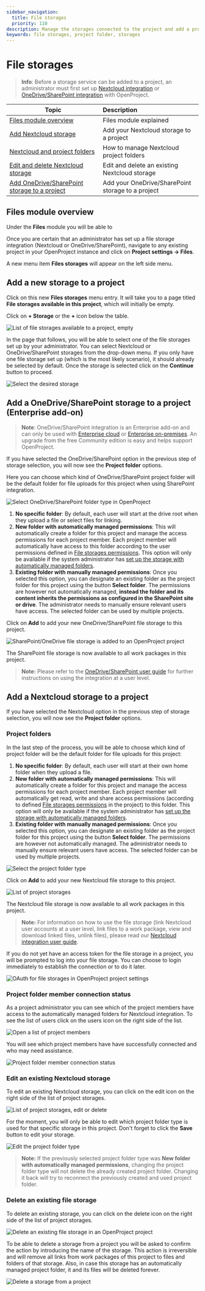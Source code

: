 ```yaml
---
sidebar_navigation:
  title: File storages
  priority: 110
description: Manage the storages connected to the project and add a project folder.
keywords: file storages, project folder, storages
---
```

# File storages

> **Info**: Before a storage service can be added to a project, an administrator must first set up [Nextcloud integration](../../../../system-admin-guide/integrations/nextcloud/) or [OneDrive/SharePoint integration](../../../../system-admin-guide/integrations/one-drive/) with OpenProject.

| Topic                                                        | Description                                       |
| ------------------------------------------------------------ | :------------------------------------------------ |
| [Files module overview](#files-module-overview)              | Files module explained                            |
| [Add Nextcloud storage](#add-a-nextcloud-storage-to-a-project) | Add your Nextcloud storage to a project           |
| [Nextcloud and project folders](#project-folders)            | How to manage Nextcloud project folders           |
| [Edit and delete Nextcloud storage](#edit-an-existing-nextcloud-storage) | Edit and delete an existing Nextcloud storage     |
| [Add OneDrive/SharePoint storage to a project](#add-a-onedrivesharepoint-storage-to-a-project-enterprise-add-on) | Add your OneDrive/SharePoint storage to a project |

## Files module overview

Under the **Files** module you will be able to 

Once you are certain that an administrator has set up a file storage integration (Nextcloud or OneDrive/SharePoint), navigate to any existing project in your OpenProject instance and click on **Project settings -> Files**. 



A new menu item **Files storages** will appear on the left side menu.

## Add a new storage to a project

Click on this new **Files storages** menu entry. It will take you to a page titled **File storages available in this project**, which will initially be empty.

Click on **+ Storage** or the **+** icon below the table.

![List of file storages available to a project, empty](file-storages-available-in-project.png)

In the page that follows, you will be able to select one of the file storages set up by your administrator. You can select Nextcloud or OneDrive/SharePoint storages from the drop-down menu. If you only have one file storage set up (which is the most likely scenario), it should already be selected by default. Once the storage is selected click on the **Continue** button to proceed.

![Select the desired storage](storage-add-new.png)

## Add a OneDrive/SharePoint storage to a project (Enterprise add-on)

> **Note**: OneDrive/SharePoint integration is an Enterprise add-on and can only be used with [Enterprise cloud](../../../../enterprise-guide/enterprise-cloud-guide/) or [Enterprise on-premises](../../../../enterprise-guide/enterprise-on-premises-guide/). An upgrade from the free Community edition is easy and helps support OpenProject.

If you have selected the OneDrive/SharePoint option in the previous step of storage selection, you will now see the **Project folder** options.

Here you can choose which kind of OneDrive/SharePoint project folder will be the default folder for file uploads for this project when using SharePoint integration.

![Select OneDrive/SharePoint folder type in OpenProject](onedrive-storage-add-folders-new.png)

1. **No specific folder**: By default, each user will start at the drive root when they upload a file or select files for linking.
2. **New folder with automatically managed permissions**: This will automatically create a folder for this project and manage the access permissions for each project member. Each project member will automatically have access to this folder according to the user permissions defined in [File storages permissions](../../../../system-admin-guide/users-permissions/roles-permissions/#permissions). This option will only be available if the system administrator has [set up the storage with automatically managed folders](../../../../system-admin-guide/integrations/one-drive/).
3. **Existing folder with manually managed permissions**: Once you selected this option, you can designate an existing folder as the project folder for this project using the button **Select folder**. The permissions are however not automatically managed, **instead the folder and its content inherits the permissions as configured in the SharePoint site or drive**. The administrator needs to manually ensure relevant users have access. The selected folder can be used by multiple projects.

Click on **Add** to add your new OneDrive/SharePoint file storage to this project.

![SharePoint/OneDrive file storage is added to an OpenProject project](sharepoint-storage-set.png)

The SharePoint file storage is now available to all work packages in this project.

> **Note:** Please refer to the [OneDrive/SharePoint user guide](../../../file-management/one-drive-integration) for further instructions on using the integration at a user level.

## Add a Nextcloud storage to a project

If you have selected the Nextcloud option in the previous step of storage selection, you will now see the **Project folder** options.

### Project folders

In the last step of the process, you will be able to choose which kind of project folder will be the default folder for file uploads for this project:

1. **No specific folder**: By default, each user will start at their own home folder when they upload a file.
2. **New folder with automatically managed permissions**: This will automatically create a folder for this project and manage the access permissions for each project member. Each project member will automatically get read, write and share access permissions (according to defined [File storages permissions](../../../../system-admin-guide/users-permissions/roles-permissions/#permissions) in the project) to this folder. This option will only be available if the system administrator has [set up the storage with automatically managed folders](../../../../system-admin-guide/integrations/nextcloud/).
3. **Existing folder with manually managed permissions**: Once you selected this option, you can designate an existing folder as the project folder for this project using the button **Select folder**. The permissions are however not automatically managed. The administrator needs to manually ensure relevant users have access. The selected folder can be used by multiple projects.

![Select the project folder type](storage-add-project-folder.png)

Click on **Add** to add your new Nextcloud file storage to this project.

![List of project storages](storage-list.png)

The Nextcloud file storage is now available to all work packages in this project.

> **Note:** For information on how to use the file storage (link Nextcloud user accounts at a user level, link files to a work package, view and download linked files, unlink files), please read our [Nextcloud integration user guide](../../../file-management/nextcloud-integration/).

If you do not yet have an access token for the file storage in a project, you will be prompted to log into your file storage. You can choose to login immediately to establish the connection or to do it later.

![OAuth for file storages in OpenProject project settings](file-storages-oauth-nudge-nextcloud.png)

### Project folder member connection status

As a project administrator you can see which of the project members have access to the automatically managed folders for Nextcloud integration. To see the list of users click on the users icon on the right side of the list.

![Open a list of project members](storage-list-members.png)

You will see which project members have have successfully connected and who may need assistance.

![Project folder member connection status](storage-list-member-status.png)

### Edit an existing Nextcloud storage

To edit an existing Nextcloud storage, you can click on the edit icon on the right side of the list of project storages.

![List of project storages, edit or delete](storage-list-edit-delete.png)

For the moment, you will only be able to edit which project folder type is used for that specific storage in this project. Don't forget to click the **Save** button to edit your storage.

![Edit the project folder type](storage-edit.png)

> **Note:** If the previously selected project folder type was **New folder with automatically managed permissions**, changing the project folder type will not delete the already created project folder. Changing it back will try to reconnect the previously created and used project folder.

### Delete an existing file storage

To delete an existing storage, you can click on the delete icon on the right side of the list of project storages.

![Delete an existing file storage in an OpenProject project](storage_delete_icon.png)

To be able to delete a storage from a project you will be asked to confirm the action by introducing the name of the storage. This action is irreversible and will remove all links from work packages of this project to files and folders of that storage. Also, in case this storage has an automatically managed project folder, it and its files will be deleted forever.

![Delete a storage from a project](storage-delete.png)
